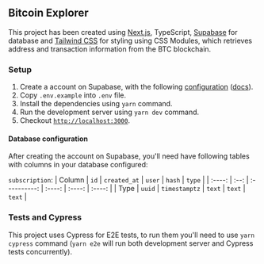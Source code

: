## Bitcoin Explorer

This project has been created using [Next.js](https://nextjs.org/), TypeScript, [Supabase](https://supabase.com/) for database and [Tailwind CSS](https://tailwindcss.com/) for styling using CSS Modules, which retrieves address and transaction information from the BTC blockchain.

### Setup

1. Create a account on Supabase, with the following [configuration](#database-configuration) ([docs](https://supabase.com/docs/guides/with-nextjs)).
2. Copy `.env.example` into `.env` file.
3. Install the dependencies using `yarn` command.
4. Run the development server using `yarn dev` command.
5. Checkout [`http://localhost:3000`](http://localhost:3000).

#### Database configuration

After creating the account on Supabase, you'll need have following tables with columns in your database configured:

`subscription`:
| Column | `id` | `created_at` | `user` | `hash` | `type` |
| :----: | :--: | :----------: | :----: | :----: | :----: |
| Type | `uuid` | `timestamptz` | `text` | `text` | `text` |

### Tests and Cypress

This project uses Cypress for E2E tests, to run them you'll need to use `yarn cypress` command (`yarn e2e` will run both development server and Cypress tests concurrently).
